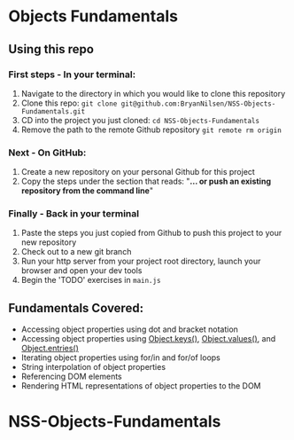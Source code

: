 # Objects Fundamentals

## Using this repo

### First steps - In your terminal:

1. Navigate to the directory in which you would like to clone this repository
1. Clone this repo: `git clone git@github.com:BryanNilsen/NSS-Objects-Fundamentals.git`
1. CD into the project you just cloned: `cd NSS-Objects-Fundamentals`
1. Remove the path to the remote Github repository `git remote rm origin`

### Next - On GitHub:

1. Create a new repository on your personal Github for this project
1. Copy the steps under the section that reads: "**... or push an existing repository from the command line**"

### Finally - Back in your terminal

1. Paste the steps you just copied from Github to push this project to your new repository
1. Check out to a new git branch
1. Run your http server from your project root directory, launch your browser and open your dev tools
1. Begin the 'TODO' exercises in `main.js`

## Fundamentals Covered:

- Accessing object properties using dot and bracket notation
- Accessing object properties using [Object.keys()](https://developer.mozilla.org/en-US/docs/Web/JavaScript/Reference/Global_Objects/Object/keys), [Object.values()](https://developer.mozilla.org/en-US/docs/Web/JavaScript/Reference/Global_objects/Object/values), and [Object.entries()](https://developer.mozilla.org/en-US/docs/Web/JavaScript/Reference/Global_Objects/Object/entries)
- Iterating object properties using for/in and for/of loops
- String interpolation of object properties
- Referencing DOM elements
- Rendering HTML representations of object properties to the DOM
# NSS-Objects-Fundamentals
